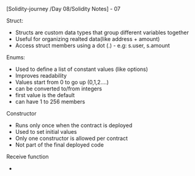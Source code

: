 
[Solidity-journey /Day 08/Solidity Notes] - 07


Struct: 

- Structs are custom data types that group different variables together 
- Useful for organizing realted data(like address + amount)
- Access struct members using a dot (.)  - e.g: s.user, s.amount


Enums:

- Used to define a list of constant values (like options)
- Improves readability 
- Values start from 0 to go up (0,1,2....)
- can be converted to/from integers 
- first value is the default 
- can have 1 to 256 members 


Constructor 

- Runs only once when the contract is deployed 
- Used to set initial values 
- Only one constructor is allowed per contract 
- Not part of the final deployed code 


Receive function 

- 
 